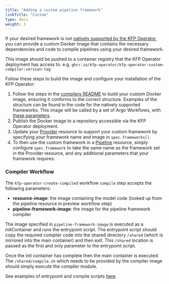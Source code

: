 ```yaml
---
title: "Adding a custom pipeline framework"
linkTitle: "Custom"
type: docs
weight: 3
---
```


If your desired framework is not [natively supported by the KFP Operator](../), you can provide a custom Docker image that contains the necessary dependencies and code to compile pipelines using your desired framework.

This image should be pushed to a container registry that the KFP Operator deployment has access to. e.g. `ghcr.io/kfp-operator/kfp-operator-custom-compiler:version-tag`

Follow these steps to build the image and configure your installation of the KFP Operator:
1. Follow the steps in the [compilers README](https://github.com/sky-uk/kfp-operator/blob/master/compilers/README.md) to build your custom Docker image, ensuring it conforms to the correct structure. Examples of the structure can be found in the code for the natively supported frameworks. This image will be called by a set of Argo Workflows, with [these parameters](#compiler-workflow).
2. Publish the Docker image to a repository accessible via the KFP Operator deployment. 
3. Update your [Provider](../providers/overview/) resource to support your custom framework by specifying your framework name and image in `spec.frameworks[]`.
4. To then use the custom framework in a [Pipeline](../resources/pipeline/#fields) resource, simply configure `spec.framework` to take the same name as the framework set in the Provider resource, and any additional parameters that your framework requires.

### Compiler Workflow
The `kfp-operator-create-compiled` workflow `compile` step accepts the following parameters:
- **resource-image**: the image containing the model code (looked up from the pipeline resource in preview workflow step)
- **pipeline-framework-image**: the image for the pipeline framework compiler

The image specified in `pipeline-framework-image` is executed as a initContainer and runs the entrypoint script. The entrypoint
script should copy the required compiler code into the shared directory `/shared` (which is mirrored into the main container) and then exit. This `/shared` location is passed as 
the first and only parameter to the entrypoint script.

Once the init container has complete then the main container is executed. The `/shared/compile.sh` which needs to be provided
by the compiler image should simply execute the compiler module.

See examples of entrypoint and compile scripts [here](https://github.com/sky-uk/kfp-operator/blob/master/compilers/resources).

